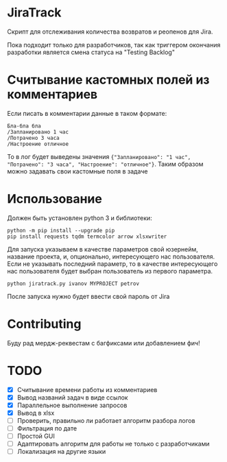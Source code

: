 # JiraTrack
Скрипт для отслеживания количества возвратов и реопенов для Jira.

Пока подходит только для разработчиков, так как триггером окончания разработки является смена статуса на "Testing Backlog"

# Считывание кастомных полей из комментариев

Если писать в комментарии данные в таком формате:

```
Бла-бла бла
/Запланировано 1 час
/Потрачено 3 часа
/Настроение отличное
```

То в лог будет выведены значения `{"Запланировано": "1 час", "Потрачено": "3 часа", "Настроение": "отличное"}`. Таким образом можно задавать свои кастомные поля в задаче

# Использование

Должен быть установлен python 3 и библиотеки:
```shell
python -m pip install --upgrade pip
pip install requests tqdm termcolor arrow xlsxwriter
```

Для запуска указываем в качестве параметров свой юзернейм, название проекта, и, опционально, интересующего нас пользователя. Если не указывать последний параметр, то в качестве интересующего нас пользователя будет выбран пользователь из первого параметра.

```shell
python jiratrack.py ivanov MYPROJECT petrov
```
После запуска нужно будет ввести свой пароль от Jira

# Contributing

Буду рад мердж-реквестам с багфиксами или добавлением фич!

# TODO

- [X] Считывание времени работы из комментариев
- [X] Вывод названий задач в виде ссылок
- [X] Параллельное выполнение запросов
- [X] Вывод в xlsx
- [ ] Проверить, правильно ли работает алгоритм разбора логов
- [ ] Фильтрация по дате
- [ ] Простой GUI
- [ ] Адаптировать алгоритм для работы не только с разработчиками
- [ ] Локализация на другие языки
